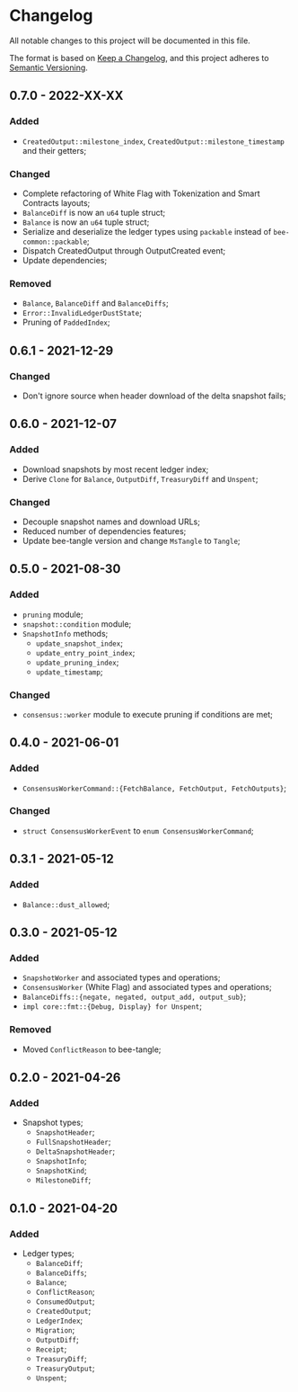 # Changelog

All notable changes to this project will be documented in this file.

The format is based on [Keep a Changelog](https://keepachangelog.com/en/1.0.0/),
and this project adheres to [Semantic Versioning](https://semver.org/spec/v2.0.0.html).

<!-- ## Unreleased - YYYY-MM-DD

### Added

### Changed

### Deprecated

### Removed

### Fixed

### Security -->

## 0.7.0 - 2022-XX-XX

### Added

- `CreatedOutput::milestone_index`, `CreatedOutput::milestone_timestamp` and their getters;

### Changed

- Complete refactoring of White Flag with Tokenization and Smart Contracts layouts;
- `BalanceDiff` is now an `u64` tuple struct;
- `Balance` is now an `u64` tuple struct;
- Serialize and deserialize the ledger types using `packable` instead of `bee-common::packable`;
- Dispatch CreatedOutput through OutputCreated event;
- Update dependencies;

### Removed

- `Balance`, `BalanceDiff` and `BalanceDiffs`;
- `Error::InvalidLedgerDustState`;
- Pruning of `PaddedIndex`;

## 0.6.1 - 2021-12-29

### Changed

- Don't ignore source when header download of the delta snapshot fails;

## 0.6.0 - 2021-12-07

### Added

- Download snapshots by most recent ledger index;
- Derive `Clone` for `Balance`, `OutputDiff`, `TreasuryDiff` and `Unspent`;

### Changed

- Decouple snapshot names and download URLs;
- Reduced number of dependencies features;
- Update bee-tangle version and change `MsTangle` to `Tangle`;

## 0.5.0 - 2021-08-30

### Added

- `pruning` module;
- `snapshot::condition` module;
- `SnapshotInfo` methods;
  - `update_snapshot_index`;
  - `update_entry_point_index`;
  - `update_pruning_index`;
  - `update_timestamp`;

### Changed

- `consensus::worker` module to execute pruning if conditions are met;

## 0.4.0 - 2021-06-01

### Added

- `ConsensusWorkerCommand::{FetchBalance, FetchOutput, FetchOutputs}`;

### Changed

- `struct ConsensusWorkerEvent` to `enum ConsensusWorkerCommand`;

## 0.3.1 - 2021-05-12

### Added

- `Balance::dust_allowed`;

## 0.3.0 - 2021-05-12

### Added

- `SnapshotWorker` and associated types and operations;
- `ConsensusWorker` (White Flag) and associated types and operations;
- `BalanceDiffs::{negate, negated, output_add, output_sub}`;
- `impl core::fmt::{Debug, Display} for Unspent`;

### Removed

- Moved `ConflictReason` to bee-tangle;

## 0.2.0 - 2021-04-26

### Added

- Snapshot types;
  - `SnapshotHeader`;
  - `FullSnapshotHeader`;
  - `DeltaSnapshotHeader`;
  - `SnapshotInfo`;
  - `SnapshotKind`;
  - `MilestoneDiff`;

## 0.1.0 - 2021-04-20

### Added

- Ledger types;
  - `BalanceDiff`;
  - `BalanceDiffs`;
  - `Balance`;
  - `ConflictReason`;
  - `ConsumedOutput`;
  - `CreatedOutput`;
  - `LedgerIndex`;
  - `Migration`;
  - `OutputDiff`;
  - `Receipt`;
  - `TreasuryDiff`;
  - `TreasuryOutput`;
  - `Unspent`;

